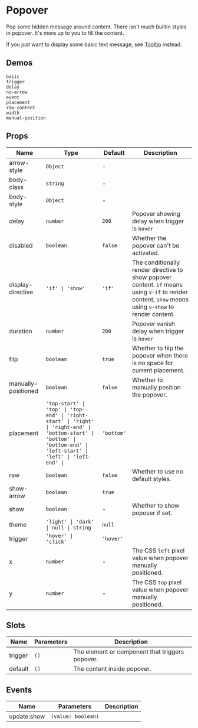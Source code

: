 # Popover

Pop some hidden message around content. There isn't much builtin styles in popover. It's more up to you to fill the content.

If you just want to display some basic text message, see [Tooltip](n-tooltip) instead.

## Demos

```demo
basic
trigger
delay
no-arrow
event
placement
raw-content
width
manual-position
```

## Props
|Name|Type|Default|Description|
|-|-|-|-|
|arrow-style|`Object`|-||
|body-class|`string`|-||
|body-style|`Object`|-||
|delay|`number`|`200`|Popover showing delay when trigger is `hover`|
|disabled|`boolean`|`false`|Whether the popover can't be activated.|
|display-directive|`'if' \| 'show'`|`'if'`|The conditionally render directive to show popover content. `if` means using `v-if` to render content, `show` means using `v-show` to render content.|
|duration|`number`|`200`|Popover vanish delay when trigger is `hover`|
|filp|`boolean`|`true`|Whether to filp the popover when there is no space for current placement.|
|manually-positioned|`boolean`|`false`|Whether to manually position the popover.|
|placement|`'top-start' \| 'top' \| 'top-end' \| 'right-start' \| 'right' \| 'right-end' \| 'bottom-start' \| 'bottom' \| 'bottom-end' \| 'left-start' \| 'left' \| 'left-end' \| `|`'bottom'`||
|raw|`boolean`|`false`|Whether to use no default styles.|
|show-arrow|`boolean`|`true`||
|show|`boolean`|-|Whether to show popover if set.|
|theme|`'light' \| 'dark' \| null \| string`|`null`||
|trigger|`'hover' \| 'click'`|`'hover'`||
|x|`number`|-|The CSS `left` pixel value when popover manually positioned.|
|y|`number`|-|The CSS `top` pixel value when popover manually positioned.|

## Slots
|Name|Parameters|Description|
|-|-|-|
|trigger|`()`|The element or component that triggers popover.|
|default|`()`|The content inside popover.|


## Events
|Name|Parameters|Description|
|-|-|-|
|update:show|`(value: boolean)`||